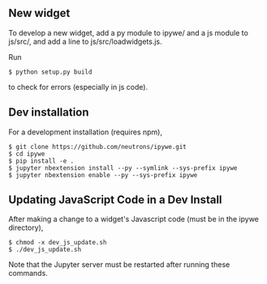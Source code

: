 ## New widget

To develop a new widget, add a py module to ipywe/ and a js module to js/src/, and add a line to js/src/loadwidgets.js.

Run

    $ python setup.py build

to check for errors (especially in js code).

## Dev installation

For a development installation (requires npm),

    $ git clone https://github.com/neutrons/ipywe.git
    $ cd ipywe
    $ pip install -e .
    $ jupyter nbextension install --py --symlink --sys-prefix ipywe
    $ jupyter nbextension enable --py --sys-prefix ipywe

## Updating JavaScript Code in a Dev Install

After making a change to a widget's Javascript code (must be in the ipywe directory),

    $ chmod -x dev_js_update.sh
    $ ./dev_js_update.sh

Note that the Jupyter server must be restarted after running these commands.
